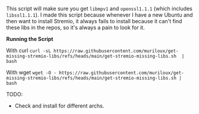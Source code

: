 This script will make sure you get `libmpv1` and `openssl1.1.1` (which includes `libssl1.1.1`).
I made this script because whenever I have a new Ubuntu and then want to install Stremio, it always fails to install because it can't find these libs in the repos, so it's always a pain to look for it.

**Running the Script**

With curl
`curl -sL https://raw.githubusercontent.com/muriloux/get-missing-stremio-libs/refs/heads/main/get-stremio-missing-libs.sh  | bash`

With wget
`wget -O - https://raw.githubusercontent.com/muriloux/get-missing-stremio-libs/refs/heads/main/get-stremio-missing-libs.sh | bash`

TODO:

- Check and install for different archs.
